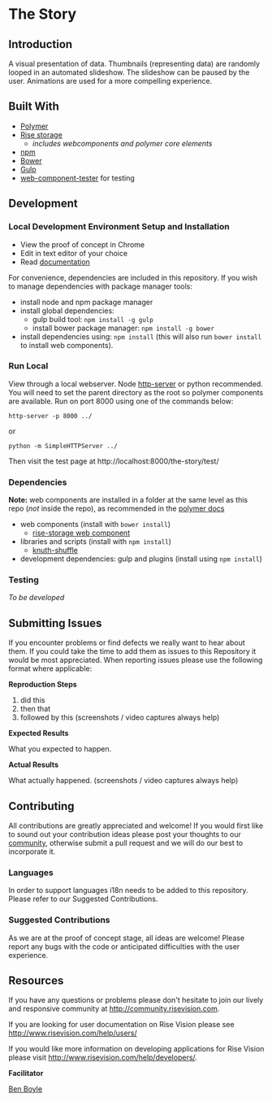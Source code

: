 The Story
=========

## Introduction

A visual presentation of data. Thumbnails (representing data) are randomly looped in an automated slideshow. The slideshow can be paused by the user. Animations are used for a more compelling experience.

## Built With

- [Polymer](https://www.polymer-project.org/)
- [Rise storage](https://github.com/Rise-Vision/web-component-rise-storage)
  - *includes webcomponents and polymer core elements*
- [npm](https://www.npmjs.org)
- [Bower](http://bower.io/)
- [Gulp](http://gulpjs.com/)
- [web-component-tester](https://github.com/Polymer/web-component-tester) for testing

## Development

### Local Development Environment Setup and Installation

- View the proof of concept in Chrome
- Edit in text editor of your choice
- Read [documentation](Documentation.md)

For convenience, dependencies are included in this repository. If you wish to manage dependencies with package manager tools:

- install node and npm package manager
- install global dependencies:
  - gulp build tool: `npm install -g gulp`
  - install bower package manager: `npm install -g bower`
- install dependencies using: `npm install` (this will also run `bower install` to install web components).

### Run Local

View through a local webserver. Node [http-server](https://www.npmjs.org/package/http-server) or python recommended. You will need to set the parent directory as the root so polymer components are available. Run on port 8000 using one of the commands below:

```shell
http-server -p 8000 ../
```
or
```shell
python -m SimpleHTTPServer ../
```

Then visit the test page at http://localhost:8000/the-story/test/

### Dependencies

**Note:** web components are installed in a folder at the same level as this repo (*not* inside the repo), as recommended in the [polymer docs](https://www.polymer-project.org/0.5/docs/start/reusableelements.html#create)

- web components (install with `bower install`)
  - [rise-storage web component](https://github.com/Rise-Vision/web-component-rise-storage)
- libraries and scripts (install with `npm install`)
  - [knuth-shuffle](https://github.com/coolaj86/knuth-shuffle)
- development dependencies: gulp and plugins (install using `npm install`)

### Testing

_To be developed_

## Submitting Issues

If you encounter problems or find defects we really want to hear about them. If you could take the time to add them as issues to this Repository it would be most appreciated. When reporting issues please use the following format where applicable:

**Reproduction Steps**

1. did this
2. then that
3. followed by this (screenshots / video captures always help)

**Expected Results**

What you expected to happen.

**Actual Results**

What actually happened. (screenshots / video captures always help)

## Contributing

All contributions are greatly appreciated and welcome! If you would first like to sound out your contribution ideas please post your thoughts to our [community](http://community.risevision.com), otherwise submit a pull request and we will do our best to incorporate it.

### Languages

In order to support languages i18n needs to be added to this repository.  Please refer to our Suggested Contributions.

### Suggested Contributions

As we are at the proof of concept stage, all ideas are welcome! Please report any bugs with the code or anticipated difficulties with the user experience.

## Resources
If you have any questions or problems please don't hesitate to join our lively and responsive community at http://community.risevision.com.

If you are looking for user documentation on Rise Vision please see http://www.risevision.com/help/users/

If you would like more information on developing applications for Rise Vision please visit http://www.risevision.com/help/developers/.

**Facilitator**

[Ben Boyle](https://github.com/bboyle "Ben Boyle")
